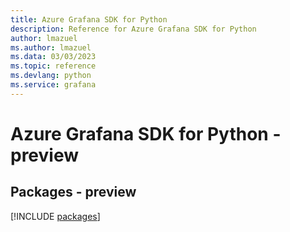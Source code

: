 ```yaml
---
title: Azure Grafana SDK for Python
description: Reference for Azure Grafana SDK for Python
author: lmazuel
ms.author: lmazuel
ms.data: 03/03/2023
ms.topic: reference
ms.devlang: python
ms.service: grafana
---
```

# Azure Grafana SDK for Python - preview
## Packages - preview
[!INCLUDE [packages](grafana-index.md)]